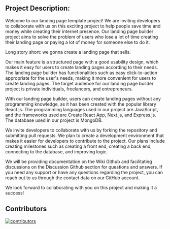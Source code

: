 ## Project Description:

Welcome to our landing page template project! We are inviting developers to collaborate with us on this exciting project to help people save time and money while creating their internet presence. Our landing page builder project aims to solve the problem of users who lose a lot of time creating their landing page or paying a lot of money for someone else to do it.

Long story short: we gonna create a landing page that sells.

Our main feature is a structured page with a good usability design, which makes it easy for users to create landing pages according to their needs. The landing page builder has functionalities such as easy click-to-action appropriate for the user's needs, making it more convenient for users to create landing pages. The target audience for our landing page builder project is private individuals, freelancers, and entrepreneurs.

With our landing page builder, users can create landing pages without any programming knowledge, as it has been created with the popular library React.js. The programming languages used in our project are JavaScript, and the frameworks used are Create React App, Next.js, and Express.js. The database used in our project is MongoDB.

We invite developers to collaborate with us by forking the repository and submitting pull requests. We plan to create a development environment that makes it easier for developers to contribute to the project. Our plans include creating milestones such as creating a front end, creating a back end, connecting to the database, and improving logic.

We will be providing documentation on the Wiki Github and facilitating discussions on the Discussion Github section for questions and answers. If you need any support or have any questions regarding the project, you can reach out to us through the contact data on our GitHub account.

We look forward to collaborating with you on this project and making it a success!

## Contributors

[//]: # 'This list is generated using the GitHub built-in feature to display contributors.'

[![contributors](https://contributors-img.web.app/image?repo=<username>/<repository-name>)](https://github.com/tonic-6101/gotcha/graphs/contributors)
